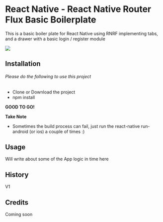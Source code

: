 # React Native - React Native Router Flux Basic Boilerplate

This is a basic boiler plate for React Native using RNRF implementing tabs, and a drawer with a basic login / register module

![](http://i.imgur.com/yuCdv0U.gif)

## Installation

###### Please do the following to use this project

- Clone or Download the project
- npm install

**GOOD TO GO!**

**Take Note**
- Sometimes the build process can fail, just run the react-native run-android (or ios) a couple of times :)

## Usage

Will write about some of the App logic in time here

## History

V1

## Credits

Coming soon
